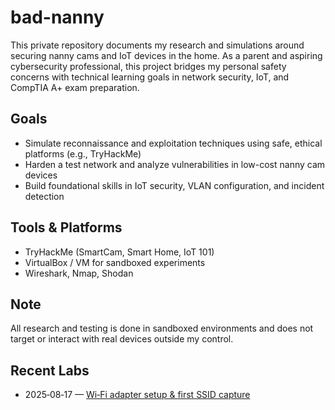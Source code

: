 # bad-nanny
This private repository documents my research and simulations around securing nanny cams and IoT devices in the home. As a parent and aspiring cybersecurity professional, this project bridges my personal safety concerns with technical learning goals in network security, IoT, and CompTIA A+ exam preparation.

## Goals
- Simulate reconnaissance and exploitation techniques using safe, ethical platforms (e.g., TryHackMe)
- Harden a test network and analyze vulnerabilities in low-cost nanny cam devices
- Build foundational skills in IoT security, VLAN configuration, and incident detection

## Tools & Platforms
- TryHackMe (SmartCam, Smart Home, IoT 101)
- VirtualBox / VM for sandboxed experiments
- Wireshark, Nmap, Shodan

## Note
All research and testing is done in sandboxed environments and does not target or interact with real devices outside my control.

## Recent Labs
- 2025‑08‑17 — [Wi‑Fi adapter setup & first SSID capture](https://github.com/wr1ter4lyf3/bad-nanny/commit/9954736574b18320c6f888bf2cdb6ec419744147)